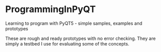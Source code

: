 # ProgrammingInPyQT
Learning to program with PyQT5 - simple samples, examples and prototypes


These are rough and ready prototypes with no error checking. They are simply a testbed I use for evaluating some of the concepts.
